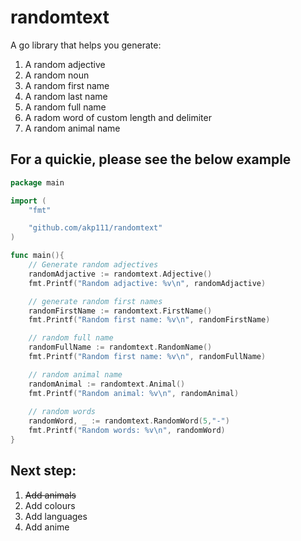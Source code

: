 # randomtext

A go library that helps you generate:
1. A random adjective
2. A random noun
3. A random first name
4. A random last name
5. A random full name
6. A radom word of custom length and delimiter
7. A random animal name

## For a quickie, please see the below example

```go
package main

import (
	"fmt"

	"github.com/akp111/randomtext"
)

func main(){
	// Generate random adjectives
	randomAdjactive := randomtext.Adjective()
	fmt.Printf("Random adjactive: %v\n", randomAdjactive)

	// generate random first names
	randomFirstName := randomtext.FirstName()
	fmt.Printf("Random first name: %v\n", randomFirstName)

	// random full name
	randomFullName := randomtext.RandomName()
	fmt.Printf("Random first name: %v\n", randomFullName)

	// random animal name
	randomAnimal := randomtext.Animal()
	fmt.Printf("Random animal: %v\n", randomAnimal)
	
	// random words
	randomWord, _ := randomtext.RandomWord(5,"-")
	fmt.Printf("Random words: %v\n", randomWord)
}
```

## Next step:

1. ~~Add animals~~
2. Add colours
3. Add languages
4. Add anime


